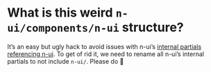 # What is this weird `n-ui/components/n-ui` structure?

It’s an easy but ugly hack to avoid issues with n-ui’s [internal partials referencing n-ui](https://github.com/Financial-Times/n-ui/blob/v5.0.0-beta.5/components/n-ui/header/template.html#L10).
To get of rid it, we need to rename all n-ui’s internal partials to not include `n-ui/`. Please do 😬
